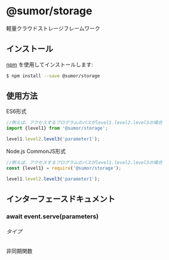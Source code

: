 # @sumor/storage
軽量クラウドストレージフレームワーク

## インストール

[npm](https://www.npmjs.com/) を使用してインストールします:
```sh
$ npm install --save @sumor/storage
```

## 使用方法

ES6形式
```js
//例えば、アクセスするプログラムのパスがlevel1.level2.level3の場合
import {level1} from '@sumor/storage';

level1.level2.level3('parameter1');
```
Node.js CommonJS形式
```js
//例えば、アクセスするプログラムのパスがlevel1.level2.level3の場合
const {level1} = require('@sumor/storage');

level1.level2.level3('parameter1');
```

## インターフェースドキュメント

### await event.serve(parameters)
###### タイプ
非同期関数